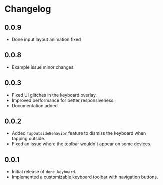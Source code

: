 # Changelog

## 0.0.9
- Done input layout animation fixed

## 0.0.8
- Example issue minor changes

## 0.0.3
- Fixed UI glitches in the keyboard overlay.
- Improved performance for better responsiveness.
- Documentation added

## 0.0.2
- Added `TapOutsideBehavior` feature to dismiss the keyboard when tapping outside.
- Fixed an issue where the toolbar wouldn't appear on some devices.

## 0.0.1
- Initial release of `done_keyboard`.
- Implemented a customizable keyboard toolbar with navigation buttons.